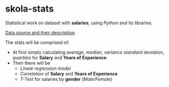 # skola-stats
Statistical work on dataset with **salaries**, using *Python* and its libraries.

[Data source and their description]([https://markdownlivepreview.com/](https://www.kaggle.com/datasets/rkiattisak/salaly-prediction-for-beginer)).

The stats will be comprised of:
- At first simply calculating *average*, *median*, *variance* *standard deviation*, *quartiles* for **Salary** and **Years of Experience**.
- Then there will be
    - *Linear regression model*
    - *Correlation* of **Salary** and **Years of Experience**
    - *T-Test* for salaries by **gender** (*Male*/*Female*)
